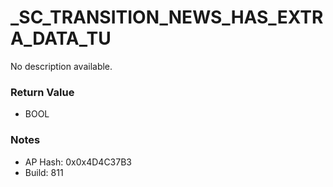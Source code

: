 # _SC_TRANSITION_NEWS_HAS_EXTRA_DATA_TU

No description available.

### Return Value
* BOOL

### Notes
* AP Hash: 0x0x4D4C37B3
* Build: 811


